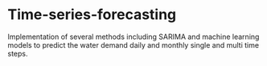 # Time-series-forecasting
Implementation of several methods including SARIMA and machine learning models to predict the water demand daily and monthly single and multi time steps.
